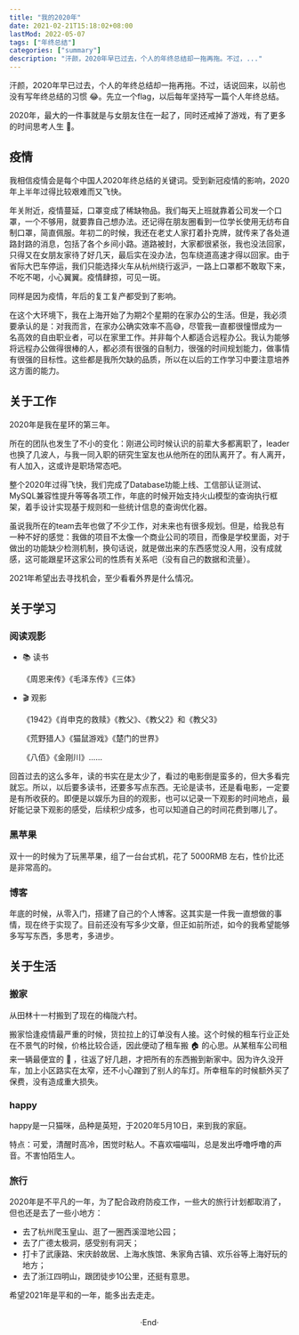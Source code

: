 ```yaml
---
title: "我的2020年"
date: 2021-02-21T15:18:02+08:00
lastMod: 2022-05-07
tags: ["年终总结"]
categories: ["summary"]
description: "汗颜，2020年早已过去，个人的年终总结却一拖再拖。不过，..."
---
```


汗颜，2020年早已过去，个人的年终总结却一拖再拖。不过，话说回来，以前也没有写年终总结的习惯 😂。先立一个flag，以后每年坚持写一篇个人年终总结。

2020年，最大的一件事就是与女朋友住在一起了，同时还戒掉了游戏，有了更多的时间思考人生 🤔。

<!--more-->

## 疫情

我相信疫情会是每个中国人2020年终总结的关键词。受到新冠疫情的影响，2020年上半年过得比较艰难而又飞快。

年关附近，疫情蔓延，口罩变成了稀缺物品。我们每天上班就靠着公司发一个口罩，一个不够用，就要靠自己想办法。还记得在朋友圈看到一位学长使用无纺布自制口罩，简直佩服。年初二的时候，我还在老丈人家打着扑克牌，就传来了各处道路封路的消息，包括了各个乡间小路。道路被封，大家都很紧张，我也没法回家，只得又在女朋友家待了好几天，最后实在没办法，包车绕道高速才得以回家。由于省际大巴车停运，我们只能选择火车从杭州绕行返沪，一路上口罩都不敢取下来，不吃不喝，小心翼翼。疫情肆掠，可见一斑。

同样是因为疫情，年后的复工复产都受到了影响。

在这个大环境下，我在上海开始了为期2个星期的在家办公的生活。但是，我必须要承认的是：对我而言，在家办公确实效率不高😅，尽管我一直都很憧憬成为一名高效的自由职业者，可以在家里工作。并非每个人都适合远程办公。我认为能够将远程办公做得很棒的人，都必须有很强的自制力，很强的时间规划能力，做事情有很强的目标性。这些都是我所欠缺的品质，所以在以后的工作学习中要注意培养这方面的能力。

## 关于工作

2020年是我在星环的第三年。

所在的团队也发生了不小的变化：刚进公司时候认识的前辈大多都离职了，leader也换了几波人，与我一同入职的研究生室友也从他所在的团队离开了。有人离开，有人加入，这或许是职场常态吧。

整个2020年过得飞快，我们完成了Database功能上线、工信部认证测试、MySQL兼容性提升等等各项工作，年底的时候开始支持火山模型的查询执行框架，着手设计实现基于规则和一些统计信息的查询优化器。

虽说我所在的team去年也做了不少工作，对未来也有很多规划。但是，给我总有一种不好的感觉：我做的项目不太像一个商业公司的项目，而像是学校里面，对于做出的功能缺少检测机制，换句话说，就是做出来的东西感觉没人用，没有成就感，这可能跟星环这家公司的性质有关系吧（没有自己的数据和流量）。

2021年希望出去寻找机会，至少看看外界是什么情况。

## 关于学习

### 阅读观影

- 📚 读书

  《周恩来传》《毛泽东传》《三体》

- 🎬 观影

  《1942》《肖申克的救赎》《教父》、《教父2》和《教父3》

  《荒野猎人》《猫鼠游戏》《楚门的世界》

  《八佰》《金刚川》……

回首过去的这么多年，读的书实在是太少了，看过的电影倒是蛮多的，但大多看完就忘。所以，以后要多读书，还要多写点东西。无论是读书，还是看电影，一定要是有所收获的。即便是以娱乐为目的的观影，也可以记录一下观影的时间地点，最好能记录下观影的感受，后续积少成多，也可以知道自己的时间花费到哪儿了。

### 黑苹果

双十一的时候为了玩黑苹果，组了一台台式机，花了 5000RMB 左右，性价比还是非常高的。

### 博客

年底的时候，从零入门，搭建了自己的个人博客。这其实是一件我一直想做的事情，现在终于实现了。目前还没有写多少文章，但正如前所述，如今的我希望能够多写写东西，多思考，多进步。

## 关于生活

### 搬家

从田林十一村搬到了现在的梅陇六村。

搬家恰逢疫情最严重的时候，货拉拉上的订单没有人接。这个时候的租车行业正处在不景气的时候，价格比较合适，因此便动了租车搬 🏠 的心思。从某租车公司租来一辆最便宜的 🚗 ，往返了好几趟，才把所有的东西搬到新家中。因为许久没开车，加上小区路实在太窄，还不小心蹭到了别人的车灯。所幸租车的时候额外买了保费，没有造成重大损失。

### happy

happy是一只猫咪，品种是英短，于2020年5月10日，来到我的家庭。

特点：可爱，清醒时高冷，困觉时粘人。不喜欢喵喵叫，总是发出呼噜呼噜的声音。不害怕陌生人。

### 旅行

2020年是不平凡的一年，为了配合政府防疫工作，一些大的旅行计划都取消了，但也还是去了一些小地方：

- 去了杭州爬玉皇山、逛了一圈西溪湿地公园；
- 去了广德太极洞，感受别有洞天；
- 打卡了武康路、宋庆龄故居、上海水族馆、朱家角古镇、欢乐谷等上海好玩的地方；
- 去了浙江四明山，跟团徒步10公里，还挺有意思。

希望2021年是平和的一年，能多出去走走。

<br>

<center>  ·End·  </center>